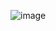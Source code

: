 ![image](https://github.com/Sheepsheep1420/my_ACM/assets/97673966/d2cc27d6-7786-4a95-bbee-b576cbaa4212)
